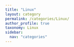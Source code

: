 ```yaml
---
title: "Linux"
layout: category
permalink: /categories/Linux/
author_profile: true
taxonomy: Linux
sidebar:
  nav: "categories"
---
```

